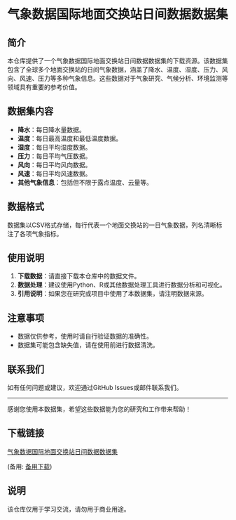 # 气象数据国际地面交换站日间数据数据集

## 简介

本仓库提供了一个气象数据国际地面交换站日间数据数据集的下载资源。该数据集包含了全球多个地面交换站的日间气象数据，涵盖了降水、温度、湿度、压力、风向、风速、压力等多种气象信息。这些数据对于气象研究、气候分析、环境监测等领域具有重要的参考价值。

## 数据集内容

- **降水**：每日降水量数据。
- **温度**：每日最高温度和最低温度数据。
- **湿度**：每日平均湿度数据。
- **压力**：每日平均气压数据。
- **风向**：每日平均风向数据。
- **风速**：每日平均风速数据。
- **其他气象信息**：包括但不限于露点温度、云量等。

## 数据格式

数据集以CSV格式存储，每行代表一个地面交换站的一日气象数据，列名清晰标注了各项气象指标。

## 使用说明

1. **下载数据**：请直接下载本仓库中的数据文件。
2. **数据处理**：建议使用Python、R或其他数据处理工具进行数据分析和可视化。
3. **引用说明**：如果您在研究或项目中使用了本数据集，请注明数据来源。

## 注意事项

- 数据仅供参考，使用时请自行验证数据的准确性。
- 数据集可能包含缺失值，请在使用前进行数据清洗。

## 联系我们

如有任何问题或建议，欢迎通过GitHub Issues或邮件联系我们。

---

感谢您使用本数据集，希望这些数据能为您的研究和工作带来帮助！

## 下载链接
[气象数据国际地面交换站日间数据数据集](https://pan.quark.cn/s/87d67f33ff68) 

(备用: [备用下载](https://pan.baidu.com/s/16ukjOHXrsDtMzaTpaMRfhg?pwd=1234))

## 说明

该仓库仅用于学习交流，请勿用于商业用途。
